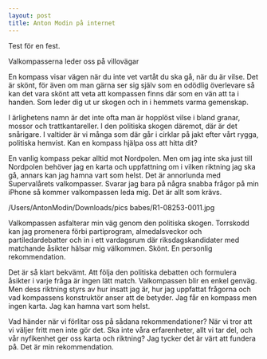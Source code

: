 ```yaml
---
layout: post
title: Anton Modin på internet
---
```


Test för en fest.

Valkompasserna leder oss på villovägar

En kompass visar vägen när du inte vet vartåt du ska gå, när du är vilse. 
Det är skönt, för även om man gärna ser sig själv som en odödlig överlevare så kan det vara skönt att veta att
kompassen finns där som en vän att ta i handen. Som leder dig ut ur skogen och in i hemmets varma gemenskap.

I ärlighetens namn är det inte ofta man är hopplöst vilse i bland granar, mossor och trattkantareller. I den
politiska skogen däremot, där är det snårigare. I valtider är vi många som där går i cirklar på jakt efter vårt
rygga, politiska hemvist. Kan en kompass hjälpa oss att hitta dit?

En vanlig kompass pekar alltid mot Nordpolen. Men om jag inte ska just till Nordpolen behöver jag en karta och
uppfattning om i vilken riktning jag ska gå, annars kan jag hamna vart som helst. Det är annorlunda med
Supervalårets valkompasser. Svarar jag bara på några snabba frågor på min iPhone så kommer valkompassen leda mig.
Det är allt som krävs. 

/Users/AntonModin/Downloads/pics babes/R1-08253-0011.jpg

Valkompassen asfalterar min väg genom den politiska skogen. Torrskodd kan jag promenera förbi partiprogram,
almedalsveckor och partiledardebatter och in i ett vardagsrum där riksdagskandidater med matchande åsikter hälsar
mig välkommen. Skönt. En personlig rekommendation.

Det är så klart bekvämt. Att följa den politiska debatten och formulera åsikter i varje fråga är ingen lätt match.
Valkompassen blir en enkel genväg. Men dess riktning styrs av hur insatt jag är, hur jag uppfattat frågorna och
vad kompassens konstruktör anser att de betyder. Jag får en kompass men ingen karta. Jag kan hamna vart som helst.

Vad händer när vi förlitar oss på sådana rekommendationer? När vi tror att vi väljer fritt men inte gör det. Ska
inte våra erfarenheter, allt vi tar del, och vår nyfikenhet ger oss karta och riktning? Jag tycker det är värt att
fundera på. Det är min rekommendation.


